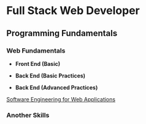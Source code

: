 # Full Stack Web Developer

## Programming Fundamentals

### Web Fundamentals 

* **Front End (Basic)**

* **Back End (Basic Practices)**

* **Back End (Advanced Practices)**

[Software Engineering for Web Applications](https://ocw.mit.edu/courses/electrical-engineering-and-computer-science/6-171-software-engineering-for-web-applications-fall-2003/index.htm)

### Another Skills

